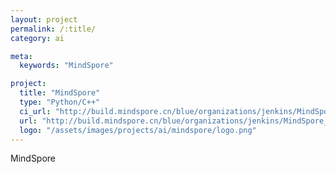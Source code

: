 ```yaml
---
layout: project
permalink: /:title/
category: ai

meta:
  keywords: "MindSpore"

project:
  title: "MindSpore"
  type: "Python/C++"
  ci_url: "http://build.mindspore.cn/blue/organizations/jenkins/MindSpore_Gitee_Gate/activity"
  url: "http://build.mindspore.cn/blue/organizations/jenkins/MindSpore_Gitee_Gate/activity"
  logo: "/assets/images/projects/ai/mindspore/logo.png"
---
```


<p>MindSpore</p>
